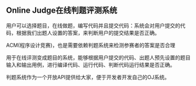 Online Judge在线判题评测系统
--------------------------------
用户可以选择题目，在线做题，编写代码并且提交代码：系统会对用户提交的代码，根据我们出题人设置的答案，来判断用户的提交结果是否正确。

ACM(程序设计竞赛)，也是需要依赖判题系统来检测参赛者的答案是否合理

用于在线评测变成题目的系统，能够根据用户提交的代码、出题人预先设置的题目输入和输出用例，进行编译代码、运行代码、判断代码运行结果是否正确。

判题系统作为一个开放API提供给大家，便于开发者开发自己的OJ系统。